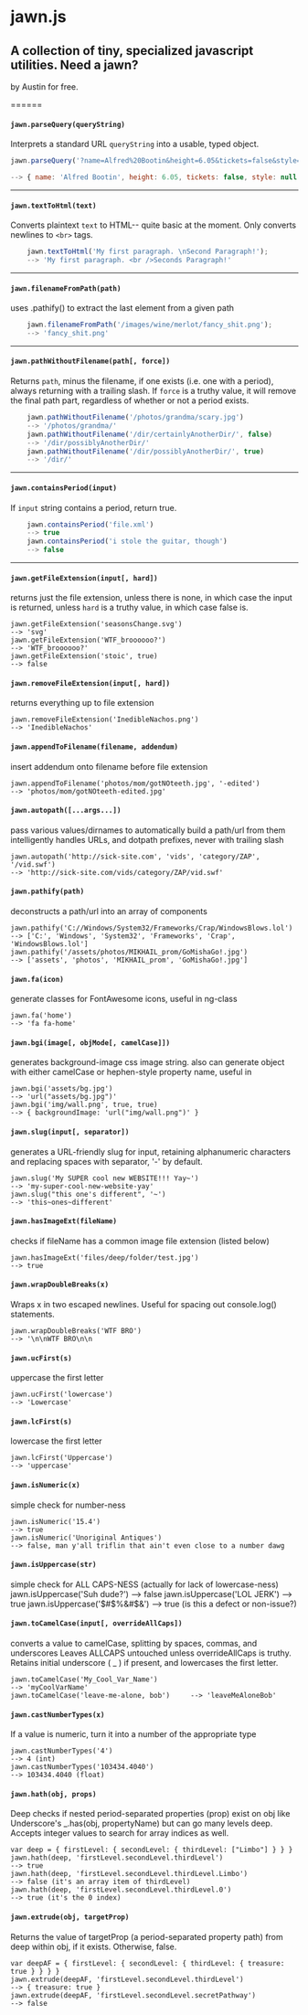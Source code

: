# jawn.js
## A collection of tiny, specialized javascript utilities. Need a jawn?

by Austin for free.

======

#### `jawn.parseQuery(queryString)`
Interprets a standard URL `queryString` into a usable, typed object.

```js
jawn.parseQuery('?name=Alfred%20Bootin&height=6.05&tickets=false&style=');

--> { name: 'Alfred Bootin', height: 6.05, tickets: false, style: null }
```

-----

#### `jawn.textToHtml(text)`
Converts plaintext `text` to HTML-- quite basic at the moment. Only converts newlines to `<br>` tags.

```js
	jawn.textToHtml('My first paragraph. \nSecond Paragraph!');
	--> 'My first paragraph. <br />Seconds Paragraph!'
```

-----

#### `jawn.filenameFromPath(path)`
uses .pathify() to extract the last element from a given path

```js
	jawn.filenameFromPath('/images/wine/merlot/fancy_shit.png');
	--> 'fancy_shit.png'
```

-----

#### `jawn.pathWithoutFilename(path[, force])`
Returns `path`, minus the filename, if one exists (i.e. one with a period), always returning with a trailing slash.
If `force` is a truthy value, it will remove the final path part, regardless of whether or not a period exists.

```js
	jawn.pathWithoutFilename('/photos/grandma/scary.jpg')
	--> '/photos/grandma/'
	jawn.pathWithoutFilename('/dir/certainlyAnotherDir/', false)
	--> '/dir/possiblyAnotherDir/'
	jawn.pathWithoutFilename('/dir/possiblyAnotherDir/', true)
	--> '/dir/'
```

-----



#### `jawn.containsPeriod(input)`
If `input` string contains a period, return true.

```js
	jawn.containsPeriod('file.xml')
	--> true
	jawn.containsPeriod('i stole the guitar, though')
	--> false
```

-----


#### `jawn.getFileExtension(input[, hard])`
returns just the file extension, unless there is none, in which case the
input is returned, unless `hard` is a truthy value, in which case false is.

	jawn.getFileExtension('seasonsChange.svg')
	--> 'svg'
	jawn.getFileExtension('WTF_broooooo?')
	--> 'WTF_broooooo?'
	jawn.getFileExtension('stoic', true)
	--> false

#### `jawn.removeFileExtension(input[, hard])`
returns everything up to file extension

	jawn.removeFileExtension('InedibleNachos.png')
	-->	'InedibleNachos'

#### `jawn.appendToFilename(filename, addendum)`
insert addendum onto filename before file extension

	jawn.appendToFilename('photos/mom/gotNOteeth.jpg', '-edited')
	-->	'photos/mom/gotNOteeth-edited.jpg'

#### `jawn.autopath([...args...])`
pass various values/dirnames to automatically build a path/url from them
intelligently handles URLs, and dotpath prefixes, never with trailing slash

	jawn.autopath('http://sick-site.com', 'vids', 'category/ZAP', '/vid.swf')
	--> 'http://sick-site.com/vids/category/ZAP/vid.swf'

#### `jawn.pathify(path)`
deconstructs a path/url into an array of components

	jawn.pathify('C://Windows/System32/Frameworks/Crap/WindowsBlows.lol')
	--> ['C:', 'Windows', 'System32', 'Frameworks', 'Crap', 'WindowsBlows.lol']
	jawn.pathify('/assets/photos/MIKHAIL_prom/GoMishaGo!.jpg')
	--> ['assets', 'photos', 'MIKHAIL_prom', 'GoMishaGo!.jpg']

#### `jawn.fa(icon)`
generate classes for FontAwesome icons, useful in ng-class

	jawn.fa('home')
	--> 'fa fa-home'

#### `jawn.bgi(image[, objMode[, camelCase]])`
generates background-image css image string. also can generate object
with either camelCase or hephen-style property name, useful in <ng-style>

	jawn.bgi('assets/bg.jpg')
	--> 'url("assets/bg.jpg")'
	jawn.bgi('img/wall.png', true, true)
	--> { backgroundImage: 'url("img/wall.png")' }

#### `jawn.slug(input[, separator])`
generates a URL-friendly slug for input, retaining alphanumeric characters
and replacing spaces with separator, '-' by default.

	jawn.slug('My SUPER cool new WEBSITE!!! Yay~')
	--> 'my-super-cool-new-website-yay'
	jawn.slug("this one's different", '~')
	--> 'this~ones~different'

#### `jawn.hasImageExt(fileName)`
checks if fileName has a common image file extension (listed below)

	jawn.hasImageExt('files/deep/folder/test.jpg')
	--> true

#### `jawn.wrapDoubleBreaks(x)`
Wraps x in two escaped newlines. Useful for spacing out console.log() statements.

	jawn.wrapDoubleBreaks('WTF BRO')
	--> '\n\nWTF BRO\n\n

#### `jawn.ucFirst(s)`
uppercase the first letter

	jawn.ucFirst('lowercase')
	--> 'Lowercase'

#### `jawn.lcFirst(s)`
lowercase the first letter

	jawn.lcFirst('Uppercase')
	--> 'uppercase'

#### `jawn.isNumeric(x)`
simple check for number-ness

	jawn.isNumeric('15.4')
	--> true
	jawn.isNumeric('Unoriginal Antiques')
	--> false, man y'all triflin that ain't even close to a number dawg

#### `jawn.isUppercase(str)`
simple check for ALL CAPS-NESS (actually for lack of lowercase-ness)
	jawn.isUppercase('Suh dude?')
	--> false
	jawn.isUppercase('LOL JERK')
	--> true
	jawn.isUppercase('$#$%&#$&')
	--> true (is this a defect or non-issue?)


#### `jawn.toCamelCase(input[, overrideAllCaps])`
converts a value to camelCase, splitting by spaces, commas, and underscores
Leaves ALLCAPS untouched unless overrideAllCaps is truthy.
Retains initial underscore ( _ ) if present, and lowercases the first letter.

	jawn.toCamelCase('My_Cool_Var_Name')
	--> 'myCoolVarName'
	jawn.toCamelCase('leave-me-alone, bob')		--> 'leaveMeAloneBob'

#### `jawn.castNumberTypes(x)`
If a value is numeric, turn it into a number of the appropriate type

	jawn.castNumberTypes('4')
	--> 4 (int)
	jawn.castNumberTypes('103434.4040')
	--> 103434.4040 (float)


#### `jawn.hath(obj, props)`
Deep checks if nested period-separated properties (prop) exist on obj
like Underscore's _.has(obj, propertyName) but can go many levels deep.
Accepts integer values to search for array indices as well.

	var deep = { firstLevel: { secondLevel: { thirdLevel: ["Limbo"] } } }
	jawn.hath(deep, 'firstLevel.secondLevel.thirdLevel')
	--> true
	jawn.hath(deep, 'firstLevel.secondLevel.thirdLevel.Limbo')
	--> false (it's an array item of thirdLevel)
	jawn.hath(deep, 'firstLevel.secondLevel.thirdLevel.0')
	--> true (it's the 0 index)

#### `jawn.extrude(obj, targetProp)`
Returns the value of targetProp (a period-separated property path)
from deep within obj, if it exists. Otherwise, false.

	var deepAF = { firstLevel: { secondLevel: { thirdLevel: { treasure: true } } } }
	jawn.extrude(deepAF, 'firstLevel.secondLevel.thirdLevel')
	--> { treasure: true }
	jawn.extrude(deepAF, 'firstLevel.secondLevel.secretPathway')
	--> false
